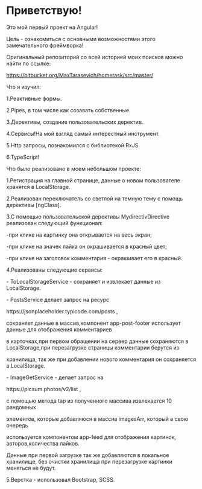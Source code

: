 <h1>Приветствую!</h1>
<p>Это мой первый проект на Angular!</p>
<p>Цель - ознакомиться с основными возможностями этого замечательного фреймворка!</p>
<p>Оригинальный репозиторий со всей историей моих поисков можно найти по ссылке:</p>

<p>
  <a href="https://bitbucket.org/MaxTarasevich/hometask/src/master/" target="_blank" rel="noopener noreferrer">https://bitbucket.org/MaxTarasevich/hometask/src/master/</a>
 </p>

<p>Что я изучил: </p>
<p>1.Реактивные формы. </p>
<p>2.Pipes, в том числе как созавать собственные. </p>
<p>3.Дерективы, создание пользовательских деректив. </p>
<p>4.Сервисы!На мой взгляд самый интерестный инструмент. </p>
<p>5.Http запросы, познакомился с библиотекой RxJS. </p>
<p>6.TypeScript! </p>

<p>Что было реализовано в моем небольшом проекте:</p>

<p>1.Регистрация на главной странице, данные о новом пользователе хранятся в LocalStorage.</p>

<p>2.Реализован переключатель со светлой на темную тему с помощь дерективы  [ngClass].</p>

<p>3.С помощью пользовательской дерективы MydirectivDirective реализован следующий функционал:</p>
<p>-при клике на картинку она открывается на весь экран;</p>
<p>-при клике на значек лайка он окрашивается в красный цвет;</p>
<p>-при клике на заголовок комментария - окрашивает его в красный.</p>

<p>4.Реализованы следующие сервисы:</p>

<p>- ToLocalStorageService - сохраняет и извлекает данные из LocalStorage.</p>

<p>- PostsService делает запрос на ресурс </p>
<p>https://jsonplaceholder.typicode.com/posts , </p>
<p>сохраняет данные в массив,компонент app-post-footer использует данные для отображения комментариев</p>
<p>в карточках,при первом обращении на сервер данные сохраняются в LocalStorage,при перезагрузке страницы комментарии берутся из </p>
<p>хранилища, так же при добавлении нового комментария он сохраняется в LocalStorage.</p>

<p>- ImageGetService - делает запрос на </p>
<p>https://picsum.photos/v2/list ,</p>
<p>с помощью метода tap из полученного массива извлекается 10 рандомных </p>
<p>элементов, которые добавляюся в массив imagesArr, который в свою очередь </p>
<p>используется компонентом app-feed для отображения картинок, авторов,количества лайков. </p>
<p>Данные при первой загрузке так же добавляются в локальное хранилище, без очистки хранилища при перезагрузке картинки меняться не будут.</p>

5.Верстка - использовал Bootstrap, SCSS.</p>



